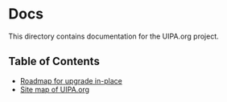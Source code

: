 # Docs

This directory contains documentation for the UIPA.org project.

## Table of Contents

- [Roadmap for upgrade in-place](Roadmap.md)
- [Site map of UIPA.org](uipa-site-map.md)

